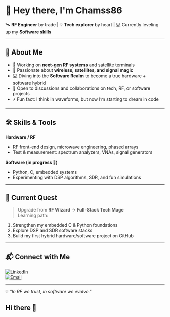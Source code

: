 # 👋 Hey there, I'm Chamss86

🛰 **RF Engineer** by trade | 💡 **Tech explorer** by heart | 💻 Currently leveling up my **Software skills**  

---

## 🚀 About Me
- 🔭 Working on **next-gen RF systems** and satellite terminals  
- 📡 Passionate about **wireless, satellites, and signal magic**  
- 💻 Diving into the **Software Realm** to become a true hardware + software hybrid  
- 🤝 Open to discussions and collaborations on tech, RF, or software projects  
- ⚡ Fun fact: I think in waveforms, but now I’m starting to dream in code  

---

## 🛠 Skills & Tools
**Hardware / RF**
- RF front-end design, microwave engineering, phased arrays  
- Test & measurement: spectrum analyzers, VNAs, signal generators  

**Software (in progress 🚧)**
- Python, C, embedded systems  
- Experimenting with DSP algorithms, SDR, and fun simulations  

---

## 🎯 Current Quest
> Upgrade from **RF Wizard** → **Full-Stack Tech Mage**  
Learning path:  
1. Strengthen my embedded C & Python foundations  
2. Explore DSP and SDR software stacks  
3. Build my first hybrid hardware/software project on GitHub  

---

## 📬 Connect with Me
[![LinkedIn](https://img.shields.io/badge/LinkedIn-blue?logo=linkedin)](www.linkedin.com/in/cberrached)  
[![Email](https://img.shields.io/badge/Email-me-orange)](mailto:c.berrached@gmail.com)  

---

💡 *"In RF we trust, in software we evolve."*
## Hi there 👋
